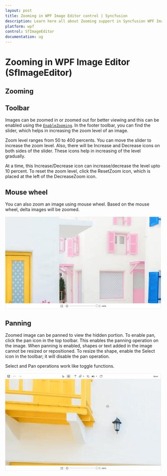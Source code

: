 ```yaml
---
layout: post
title: Zooming in WPF Image Editor control | Syncfusion
description: Learn here all about Zooming support in Syncfusion WPF Image Editor (SfImageEditor) control and more.
platform: wpf
control: SfImageEditor
documentation: ug
---
```


# Zooming in WPF Image Editor (SfImageEditor)

## Zooming

## Toolbar

Images can be zoomed in or zoomed out for better viewing and this can be enabled using the [`EnableZooming`](https://help.syncfusion.com/cr/wpf/Syncfusion.UI.Xaml.ImageEditor.SfImageEditor.html#Syncfusion_UI_Xaml_ImageEditor_SfImageEditor_EnableZooming). In the footer toolbar, you can find the slider, which helps in increasing the zoom level of an image.

Zoom level ranges from 50 to 400 percents. You can move the slider to increase the zoom level. Also, there will be Increase and Decrease icons on both sides of the slider. These icons help in increasing of the level gradually.

At a time, this Increase/Decrease icon can increase/decrease the level upto 10 percent. To reset the zoom level, click the ResetZoom icon, which is placed at the left of the DecreaseZoom icon.

## Mouse wheel

You can also zoom an image using mouse wheel. Based on the mouse wheel, delta images will be zoomed.

![ImageEditor](Images/ZoomedImage.png) 

## Panning

Zoomed image can be panned to view the hidden portion. To enable pan, click the pan icon in the top toolbar. This enables the panning operation on the image. When panning is enabled, shapes or text added in the image cannot be resized or repositioned. To resize the shape, enable the Select icon in the toolbar; it will disable the pan operation.

Select and Pan operations work like toggle functions.

![ImageEditor](Images/Panning.png) 
